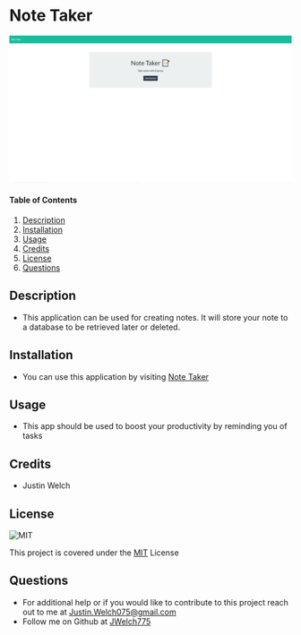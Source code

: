 # Note Taker

![screenshot](./public/assets/images/note-taker-ss.png)
  
#### Table of Contents
1. [Description](#description)
2. [Installation](#installation)
3. [Usage](#usage)
4. [Credits](#credits)
5. [License](#license)
6. [Questions](#questions)
## Description
* This application can be used for creating notes. It will store your note to a database to be retrieved later or deleted.
## Installation 
* You can use this application by visiting [Note Taker](https://blooming-mountain-01946.herokuapp.com/)
## Usage 
* This app should be used to boost your productivity by reminding you of tasks
## Credits
* Justin Welch

## License
    
![MIT](https://img.shields.io/badge/license-MIT-blue.svg)

This project is covered under the  [MIT](https://opensource.org/licenses/MIT) License
    

## Questions
* For additional help or if you would like to contribute to this project reach out to me at Justin.Welch075@gmail.com
* Follow me on Github at [JWelch775](http://github.com/JWelch775)